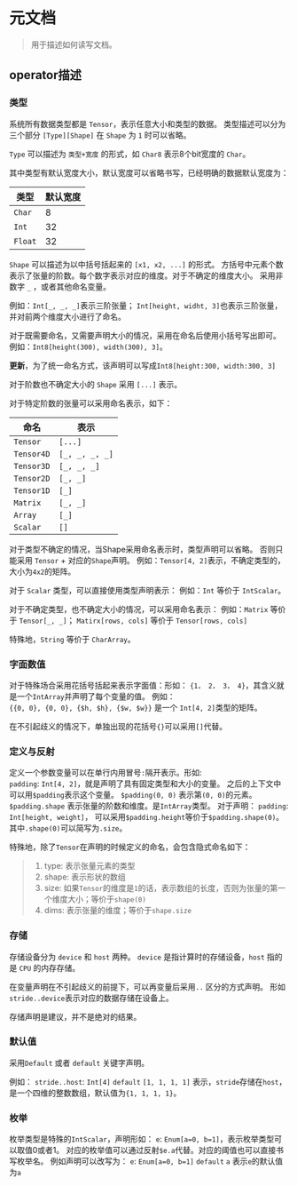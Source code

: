 # 元文档

> 用于描述如何读写文档。

## operator描述

### 类型

系统所有数据类型都是 `Tensor`，表示任意大小和类型的数据。
类型描述可以分为三个部分 `[Type][Shape]` 在 `Shape` 为 `1` 时可以省略。

`Type` 可以描述为 `类型+宽度` 的形式，如 `Char8` 表示8个bit宽度的 `Char`。

其中类型有默认宽度大小，默认宽度可以省略书写，已经明确的数据默认宽度为：

| 类型 | 默认宽度 |
| ---- | ------ |
| `Char`  |  8 |
| `Int`   | 32 |
| `Float` | 32 |

`Shape` 可以描述为以中括号括起来的 `[x1, x2, ...]` 的形式。
方括号中元素个数表示了张量的阶数。每个数字表示对应的维度。对于不确定的维度大小。
采用非数字 `_` ，或者其他命名变量。

例如：`Int[_, _, _]`表示三阶张量；
`Int[height, widht, 3]`也表示三阶张量，并对前两个维度大小进行了命名。

对于既需要命名，又需要声明大小的情况，采用在命名后使用小括号写出即可。
例如：`Int8[height(300), width(300), 3]`。

**更新**，为了统一命名方式，该声明可以写成`Int8[height:300, width:300, 3]`

对于阶数也不确定大小的 `Shape` 采用 `[...]` 表示。

对于特定阶数的张量可以采用命名表示，如下：

| 命名 | 表示 |
| ---- | ------ |
| `Tensor`  |  `[...]` |
| `Tensor4D`  |  `[_, _, _, _]` |
| `Tensor3D`  |  `[_, _, _]` |
| `Tensor2D`  |  `[_, _]` |
| `Tensor1D`  |  `[_]` |
| `Matrix`   | `[_, _]` |
| `Array` | `[_]` |
| `Scalar` | `[]` |

对于类型不确定的情况，当Shape采用命名表示时，类型声明可以省略。
否则只能采用 `Tensor` + 对应的`Shape`声明。
例如：`Tensor[4, 2]`表示，不确定类型的，大小为`4x2`的矩阵。

对于 `Scalar` 类型，可以直接使用类型声明表示：
例如：`Int` 等价于 `IntScalar`。

对于不确定类型，也不确定大小的情况，可以采用命名表示：
例如：`Matrix` 等价于 `Tensor[_, _]`；
`Matirx[rows, cols]` 等价于 `Tensor[rows, cols]`

特殊地，`String` 等价于 `CharArray`。

### 字面数值

对于特殊场合采用花括号括起来表示字面值：形如：
`{1， 2， 3， 4}`，其含义就是一个`IntArray`并声明了每个变量的值。
例如：  
`{{0, 0}, {0, 0}, {$h, $h}, {$w, $w}}` 是一个 `Int[4, 2]`类型的矩阵。

在不引起歧义的情况下，单独出现的花括号`{}`可以采用`[]`代替。

### 定义与反射

定义一个参数变量可以在单行内用冒号`:`隔开表示。形如:  
`padding`: `Int[4, 2]`，就是声明了具有固定类型和大小的变量。
之后的上下文中可以用`$padding`表示这个变量。
`$padding(0, 0)` 表示第`(0, 0)`的元素。
`$padding.shape` 表示张量的阶数和维度。是`IntArray`类型。
对于声明：
`padding`: `Int[height, weight]`，
可以采用`$padding.height`等价于`$padding.shape(0)`。
其中`.shape(0)`可以简写为`.size`。

特殊地，除了`Tensor`在声明的时候定义的命名，会包含隐式命名如下：
> 1. type: 表示张量元素的类型
> 1. shape: 表示形状的数组
> 2. size: 如果`Tensor`的维度是`1`的话，表示数组的长度，否则为张量的第一个维度大小；等价于`shape(0)`
> 3. dims: 表示张量的维度；等价于`shape.size`


### 存储

存储设备分为 `device` 和 `host` 两种。
`device` 是指计算时的存储设备，`host` 指的是 `CPU` 的内存存储。

在变量声明在不引起歧义的前提下，可以再变量后采用`..` 区分的方式声明。
形如`stride..device`表示对应的数据存储在设备上。

存储声明是建议，并不是绝对的结果。

### 默认值

采用`Default` 或者 `default` 关键字声明。

例如：
`stride..host`: `Int[4]` `default` `[1, 1, 1, 1]` 表示，`stride`存储在`host`，
是一个四维的整数数组，默认值为`{1, 1, 1, 1}`。

### 枚举

枚举类型是特殊的`IntScalar`，声明形如：
`e`: `Enum[a=0, b=1]`，表示枚举类型可以取值0或者1。
对应的枚举值可以通过反射`$e.a`代替。对应的阈值也可以直接书写枚举名。
例如声明可以改写为：
`e`: `Enum[a=0, b=1]` `default` `a` 表示`e`的默认值为`a`